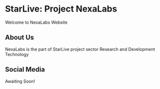 # StarLive: Project NexaLabs

Welcome to NexaLabs Website

## About Us

NexaLabs is the part of StarLive project sector Research and Development Technology

## Social Media

Awaiting Soon!
